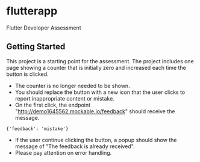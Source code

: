 # flutterapp

Flutter Developer Assessment

## Getting Started

This project is a starting point for the assessment. The project includes one page showing a counter that is initially zero and increased each time the button is clicked.

* The counter is no longer needed to be shown.
* You should replace the button with a new icon that the user clicks to report inappropriate content or mistake.
* On the first click, the endpoint "http://demo1645562.mockable.io/feedback" should receive the message. 
```
{'feedback': 'mistake'}
```

* If the user continue clicking the button, a popup should show the message of "The feedback is already received". 
* Please pay attention on error handling. 

